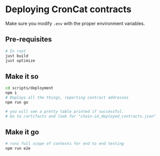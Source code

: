 # Deploying CronCat contracts

Make sure you modify `.env` with the proper environment variables.

## Pre-requisites

```bash
# In root
just build
just optimize
```

## Make it so

```bash
cd scripts/deployment
npm i
# Deploys all the things, reporting contract addresses
npm run go

# you will see a pretty table printed if successful.
# Go to /artifacts and look for "chain-id_deployed_contracts.json"
```

## Make it go

```bash
# runs full scope of contexts for end to end testing
npm run e2e
```
